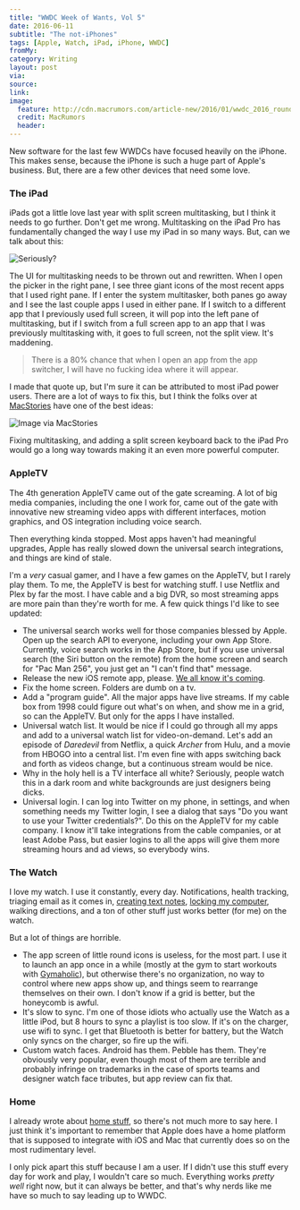 ```yaml
---
title: "WWDC Week of Wants, Vol 5"
date: 2016-06-11
subtitle: "The not-iPhones"
tags: [Apple, Watch, iPad, iPhone, WWDC]
fromMy: 
category: Writing
layout: post
via: 
source: 
link: 
image:
  feature: http://cdn.macrumors.com/article-new/2016/01/wwdc_2016_roundup_header.jpg
  credit: MacRumors
  header:
---
```


New software for the last few WWDCs have focused heavily on the iPhone.  This makes sense, because the iPhone is such a huge part of Apple's business. But, there are a few other devices that need some love.

### The iPad

iPads got a little love last year with split screen multitasking, but I think it needs to go further.  Don't get me wrong. Multitasking on the iPad Pro has fundamentally changed the way I use my iPad in so many ways. But, can we talk about this:

<!-- more -->

![Seriously?](https://s3-us-west-2.amazonaws.com/www.jimmylittle.com/post-images/IMG_0366.PNG)

The UI for multitasking needs to be thrown out and rewritten. When I open the picker in the right pane, I see three giant icons of the most recent apps that I used right pane. If I enter the system multitasker, both panes go away and I see the last couple apps I used in either pane. If I switch to a different app that I previously used full screen, it will pop into the left pane of multitasking, but if I switch from a full screen app to an app that I was previously multitasking with, it goes to full screen, not the split view. It's maddening.

>There is a 80% chance that when I open an app from the app switcher, I will have no fucking idea where it will appear.
	
I made that quote up, but I'm sure it can be attributed to most iPad power users. There are a lot of ways to fix this, but I think the folks over at [MacStories][ms] have one of the best ideas:

![Image via MacStories](https://2672686a4cf38e8c2458-2712e00ea34e3076747650c92426bbb5.ssl.cf1.rackcdn.com/2016-04-18-194724.jpeg)

Fixing multitasking, and adding a split screen keyboard back to the iPad Pro would go a long way towards making it an even more powerful computer.

### AppleTV

The 4th generation AppleTV came out of the gate screaming. A lot of big media companies, including the one I work for, came out of the gate with innovative new streaming video apps with different interfaces, motion graphics, and OS integration including voice search.

Then everything kinda stopped. Most apps haven't had meaningful upgrades, Apple has really slowed down the universal search integrations, and things are kind of stale.

I'm a _very_ casual gamer, and I have a few games on the AppleTV, but I rarely play them. To me, the AppleTV is best for watching stuff. I use Netflix and Plex by far the most. I have cable and a big DVR, so most streaming apps are more pain than they're worth for me. A few quick things I'd like to see updated:

 - The universal search works well for those companies blessed by Apple. Open up the search API to everyone, including your own App Store. Currently, voice search works in the App Store, but if you use universal search (the Siri button on the remote) from the home screen and search for "Pac Man 256", you just get an "I can't find that" message.
 - Release the new iOS remote app, please.  [We all know it's coming][vg].
 - Fix the home screen. Folders are dumb on a tv.
 - Add a "program guide". All the major apps have live streams. If my cable box from 1998 could figure out what's on when, and show me in a grid, so can the AppleTV. But only for the apps I have installed.
 - Universal watch list. It would be nice if I could go through all my apps and add to a universal watch list for video-on-demand. Let's add an episode of _Daredevil_ from Netflix, a quick _Archer_ from Hulu, and a movie from HBOGO into a central list. I'm even fine with apps switching back and forth as videos change, but a continuous stream would be nice.
 - Why in the holy hell is a TV interface all white? Seriously, people watch this in a dark room and white backgrounds are just designers being dicks.
 - Universal login. I can log into Twitter on my phone, in settings, and when something needs my Twitter login, I see a dialog that says "Do you want to use your Twitter credentials?". Do this on the AppleTV for my cable company. I know it'll take integrations from the cable companies, or at least Adobe Pass, but easier logins to all the apps will give them more streaming hours and ad views, so everybody wins.

### The Watch
 
I love my watch. I use it constantly, every day. Notifications, health tracking, triaging email as it comes in, [creating text notes][drf], [locking my computer][wf], walking directions, and a ton of other stuff just works better (for me) on the watch.

But a lot of things are horrible. 

 - The app screen of little round icons is useless, for the most part. I use it to launch an app once in a while (mostly at the gym to start workouts with [Gymaholic][gh]), but otherwise there's no organization, no way to control where new apps show up, and things seem to rearrange themselves on their own. I don't know if a grid is better, but the honeycomb is awful.
 - It's slow to sync. I'm one of those idiots who actually use the Watch as a little iPod, but 8 hours to sync a playlist is too slow. If it's on the charger, use wifi to sync. I get that Bluetooth is better for battery, but the Watch only syncs on the charger, so fire up the wifi.
 - Custom watch faces. Android has them. Pebble has them. They're obviously very popular, even though most of them are terrible and probably infringe on trademarks in the case of sports teams and designer watch face tributes, but app review can fix that. 

### Home

I already wrote about [home stuff][hs], so there's not much more to say here. I just think it's important to remember that Apple does have a home platform that is supposed to integrate with iOS and Mac that currently does so on the most rudimentary level.

I only pick apart this stuff because I am a user. If I didn't use this stuff every day for work and play, I wouldn't care so much. Everything works _pretty well_ right now, but it can always be better, and that's why nerds like me have so much to say leading up to WWDC. 
 
 




[ms]: https://www.macstories.net/stories/ios-10-wishes/
[vg]: http://www.theverge.com/2015/12/9/9878366/siri-remote-app-apple-tv-2016
[drf]: http://www.cocktailsandcoffee.com/writing/drafts-apple-watch/
[wf]: http://www.cocktailsandcoffee.com/writing/apple-watch-workflow/
[gh]: https://appsto.re/us/GU5PM.i?at=1001|3C5&ct=cocktailsandcoffee
[hs]: http://www.cocktailsandcoffee.com/writing/wwdc-week-of-wants-vol-4/